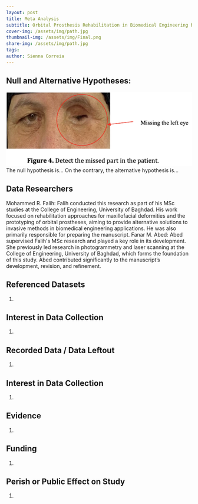 ```yaml
---
layout: post
title: Meta Analysis
subtitle: Orbital Prosthesis Rehabilitation in Biomedical Engineering by Means of Computer Vision-Photogrammetry and 3D Prototyping
cover-img: /assets/img/path.jpg
thumbnail-img: /assets/img/Final.png
share-img: /assets/img/path.jpg
tags: 
author: Sienna Correia
---
```


## Null and Alternative Hypotheses:
![The patient’s healthy and missing eye](/assets/img/InitialEye.png)
The null hypothesis is...
On the contrary, the alternative hypothesis is...

## Data Researchers
Mohammed R. Falih: 
Falih conducted this research as part of his MSc studies at the College of Engineering, University of Baghdad. His work focused on rehabilitation approaches for maxillofacial deformities and the prototyping of orbital prostheses, aiming to provide alternative solutions to invasive methods in biomedical engineering applications. He was also primarily responsible for preparing the manuscript.
Fanar M. Abed:
Abed supervised Falih's MSc research and played a key role in its development. She previously led research in photogrammetry and laser scanning at the College of Engineering, University of Baghdad, which forms the foundation of this study. Abed contributed significantly to the manuscript’s development, revision, and refinement.


## Referenced Datasets
1.

## Interest in Data Collection
1.

## Recorded Data / Data Leftout
1. 

## Interest in Data Collection
1. 

## Evidence
1. 

## Funding
1. 

## Perish or Public Effect on Study
1. 
